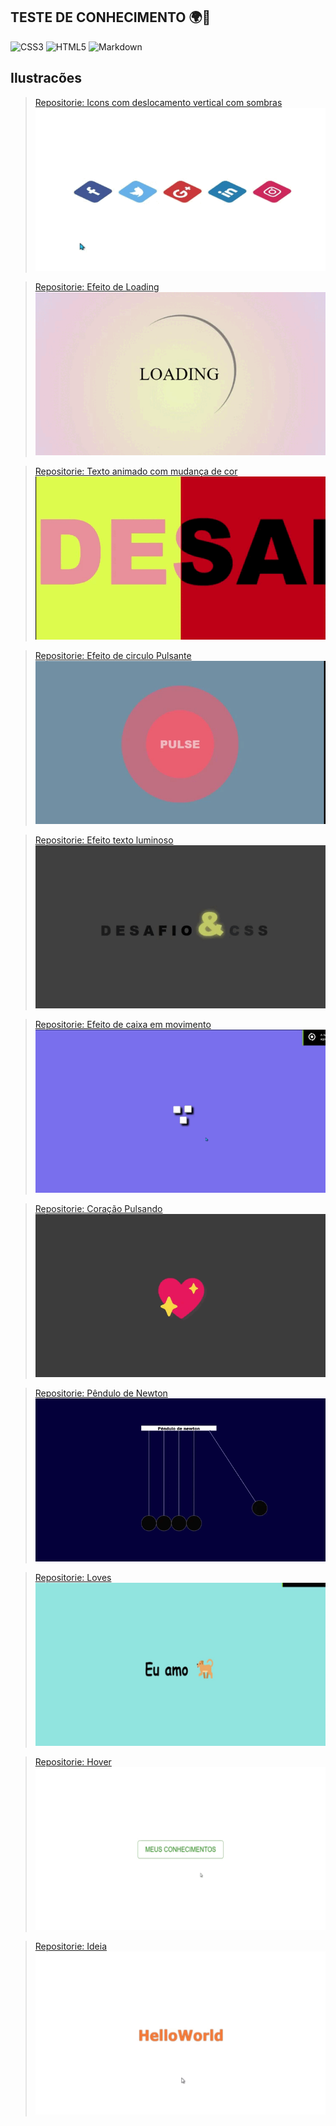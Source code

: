 ## TESTE DE CONHECIMENTO 🌍🧠

![CSS3](https://img.shields.io/badge/CSS3-000?style=for-the-badge&logo=css3&logoColor=264CE4)
![HTML5](https://img.shields.io/badge/HTML5-000?style=for-the-badge&logo=html5)
![Markdown](https://img.shields.io/badge/Markdown-000?style=for-the-badge&logo=markdown)

## Ilustracões

> [Repositorie: Icons com deslocamento vertical com sombras](/Logos/CSS/Style.css)
![icons](/imagens/icons.gif)

> [Repositorie: Efeito de Loading](/Loading/css/style.css)
![Loading](/imagens/loading.gif)

> [Repositorie: Texto animado com mudança de cor](/textoAnimado/css/style.css)
![TextoAnimado](/imagens/TextoAnimado.gif)

> [Repositorie: Efeito de circulo Pulsante](/EfeitoPulse/css/style.css)
![EfeitoPulse](/imagens/EfeitoPulse.gif)

> [Repositorie: Efeito texto luminoso](/EfeitoTexto/css/style.css)
![EfeitoPulse](/imagens/TextoIluminado.gif)

> [Repositorie: Efeito de caixa em movimento](/QuadradoMovimento/css/style.css)
![EfeitoPulse](/imagens/QuadradoMoviment.gif)

> [Repositorie: Coração Pulsando](/Coração/css/style.css)
![EfeitoPulse](/imagens/Coração.gif)

> [Repositorie: Pêndulo de Newton](/PenduloDeNewton/css/style.css)
![EfeitoPulse](/imagens/PenduloDeNewton.gif)

> [Repositorie: Loves](/Loves/css/style.css)
![Loves](/imagens/hooby.gif)

> [Repositorie: Hover](/Hover/css/estilo.css)
![Hover](/imagens/hover.gif)

> [Repositorie: Ideia](/TextoAnimadoHover/textoAnimadoHover.html)
![Ideia](/imagens/efeitoTextoIdeia.gif)